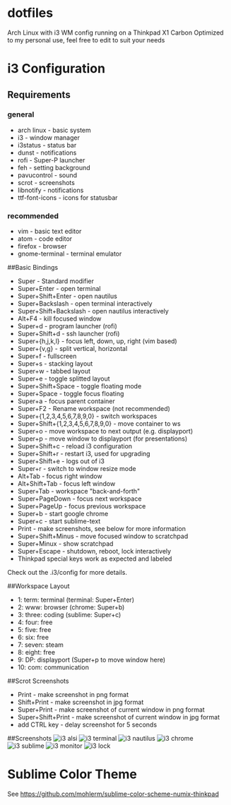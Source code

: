 dotfiles
========

Arch Linux with i3 WM config
running on a Thinkpad X1 Carbon
Optimized to my personal use, feel free to edit to
suit your needs

# i3 Configuration

## Requirements
### general
* arch linux - basic system
* i3 - window manager
* i3status - status bar
* dunst - notifications
* rofi - Super-P launcher
* feh - setting background
* pavucontrol - sound
* scrot - screenshots
* libnotify - notifications
* ttf-font-icons - icons for statusbar

### recommended
* vim - basic text editor
* atom - code editor
* firefox - browser
* gnome-terminal - terminal emulator

##Basic Bindings
* Super - Standard modifier
* Super+Enter - open terminal
* Super+Shift+Enter - open nautilus
* Super+Backslash - open terminal interactively
* Super+Shift+Backslash - open nautilus interactively
* Alt+F4 - kill focused window
* Super+d - program launcher (rofi)
* Super+Shift+d - ssh launcher (rofi)
* Super+{h,j,k,l} - focus left, down, up, right (vim based)
* Super+{v,g} - split vertical, horizontal 
* Super+f - fullscreen
* Super+s - stacking layout
* Super+w - tabbed layout
* Super+e - toggle splitted layout
* Super+Shift+Space - toggle floating mode
* Super+Space - toggle focus floating
* Super+a - focus parent container
* Super+F2 - Rename workspace (not recommended)
* Super+{1,2,3,4,5,6,7,8,9,0} - switch workspaces
* Super+Shift+{1,2,3,4,5,6,7,8,9,0} - move container to ws
* Super+o - move workspace to next output (e.g. displayport)
* Super+p - move window to displayport (for presentations)
* Super+Shift+c - reload i3 configuration
* Super+Shift+r - restart i3, used for upgrading
* Super+Shift+e - logs out of i3
* Super+r - switch to window resize mode
* Alt+Tab - focus right window
* Alt+Shift+Tab - focus left window
* Super+Tab - workspace "back-and-forth"
* Super+PageDown - focus next workspace 
* Super+PageUp - focus previous workspace
* Super+b - start google chrome
* Super+c - start sublime-text
* Print - make screenshots, see below for more information
* Super+Shift+Minus - move focused window to scratchpad
* Super+Minux - show scratchpad
* Super+Escape - shutdown, reboot, lock interactively
* Thinkpad special keys work as expected and labeled

Check out the .i3/config for more details.

##Workspace Layout
* 1: term: terminal (terminal: Super+Enter)
* 2: www: browser (chrome: Super+b)
* 3: three: coding (sublime: Super+c)
* 4: four: free
* 5: five: free
* 6: six: free
* 7: seven: steam
* 8: eight: free
* 9: DP: displayport (Super+p to move window here)
* 10: com: communication

##Scrot Screenshots
* Print - make screenshot in png format
* Shift+Print - make screenshot in jpg format
* Super+Print - make screenshot of current window in png format
* Super+Shift+Print - make screenshot of current window in jpg format
* add CTRL key - delay screenshot for 5 seconds

##Screenshots
![i3 alsi](https://raw.github.com/mohlerm/dotfiles/master/img/i3_alsi.png)
![i3 terminal](https://raw.github.com/mohlerm/dotfiles/master/img/i3_terminal.png)
![i3 nautilus](https://raw.github.com/mohlerm/dotfiles/master/img/i3_nautilus.png)
![i3 chrome](https://raw.github.com/mohlerm/dotfiles/master/img/i3_chrome.png)
![i3 sublime](https://raw.github.com/mohlerm/dotfiles/master/img/i3_sublime.png)
![i3 monitor](https://raw.github.com/mohlerm/dotfiles/master/img/i3_monitor.png)
![i3 lock](https://raw.github.com/mohlerm/dotfiles/master/img/i3lock_black.png)

# Sublime Color Theme

See https://github.com/mohlerm/sublime-color-scheme-numix-thinkpad
